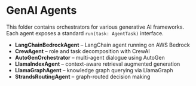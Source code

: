 # GenAI Agents

This folder contains orchestrators for various generative AI frameworks. Each agent exposes a standard `run(task: AgentTask)` interface.

- **LangChainBedrockAgent** – LangChain agent running on AWS Bedrock
- **CrewAgent** – role and task decomposition with CrewAI
- **AutoGenOrchestrator** – multi-agent dialogue using AutoGen
- **LlamaIndexAgent** – context-aware retrieval augmented generation
- **LlamaGraphAgent** – knowledge graph querying via LlamaGraph
- **StrandsRoutingAgent** – graph-routed decision making
